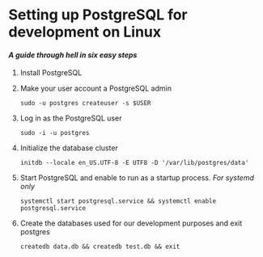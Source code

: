 # Setting up PostgreSQL for development on Linux
#### *A guide through hell in six easy steps*


1. Install PostgreSQL
2. Make your user account a PostgreSQL admin

   ```sudo -u postgres createuser -s $USER```
3. Log in as the PostgreSQL user

   ```sudo -i -u postgres```
4. Initialize the database cluster

   ```initdb --locale en_US.UTF-8 -E UTF8 -D '/var/lib/postgres/data'```
5. Start PostgreSQL and enable to run as a startup process. *For systemd only*

   ```systemctl start postgresql.service && systemctl enable postgresql.service``` 
6. Create the databases used for our development purposes and exit postgres

   ```createdb data.db && createdb test.db && exit```
